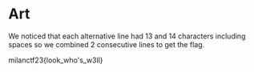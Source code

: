 # Art

We noticed that each alternative line had 13 and 14 characters including spaces so we combined 2 consecutive lines to get the flag.

milanctf23{look_who's_w3ll}
